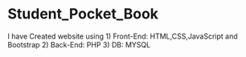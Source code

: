# Student_Pocket_Book
I have Created website using 1) Front-End: HTML,CSS,JavaScript and Bootstrap 2) Back-End: PHP 3) DB: MYSQL
